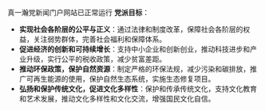 真一瀚党新闻门户网站已正常运行
**党派目标**：
- **实现社会各阶层的公平与正义**：通过法律和制度改革，保障社会各阶层的权益，关注弱势群体，完善社会福利和保障体系。
- **促进经济的创新和可持续增长**：支持中小企业和创新创业，推动科技进步和产业升级，实行公平的税收政策，减少贫富差距。
- **推动环保政策，保护自然资源**：制定严格的环保法规，减少污染和碳排放，推广可再生能源的使用，保护自然生态系统，实施生态修复项目。
- **弘扬和保护传统文化，促进文化多样性**：保护和传承传统文化，支持文化教育和艺术发展，推动文化多样性和文化交流，增强国民文化自信。
